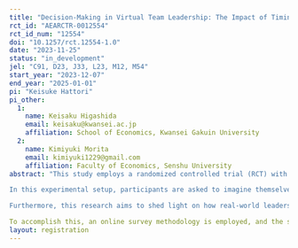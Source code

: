 ```yaml
---
title: "Decision-Making in Virtual Team Leadership: The Impact of Timing on Reward Distribution – An Online RCT Study"
rct_id: "AEARCTR-0012554"
rct_id_num: "12554"
doi: "10.1257/rct.12554-1.0"
date: "2023-11-25"
status: "in_development"
jel: "C91, D23, J33, L23, M12, M54"
start_year: "2023-12-07"
end_year: "2025-01-01"
pi: "Keisuke Hattori"
pi_other:
  1:
    name: Keisaku Higashida
    email: keisaku@kwansei.ac.jp
    affiliation: School of Economics, Kwansei Gakuin University
  2:
    name: Kimiyuki Morita
    email: kimiyuki1229@gmail.com
    affiliation: Faculty of Economics, Senshu University
abstract: "This study employs a randomized controlled trial (RCT) with scenario experiments to delve into the allocation of rewards by virtual team leaders. It investigates how leaders make decisions regarding the distribution of rewards among themselves and their team members, under different scenarios that revolve around when leaders decide on reward allocation and the information available to them.
In this experimental setup, participants are asked to imagine themselves as team leaders with the authority to determine how rewards are allocated within the team. The key question revolves around what percentage of the total team earnings leaders choose to allocate to themselves and what reasoning underlies their choices.
Furthermore, this research aims to shed light on how real-world leaders behave differently from the often observed "rational" dictators in simple games. It explores the expressions of traits like generosity and responsibility in leaders' decisions and seeks to identify the individual characteristics associated with such behaviors.
To accomplish this, an online survey methodology is employed, and the study also examines whether personality traits and gender play a role in influencing these allocation decisions."
layout: registration
---
```


